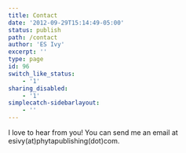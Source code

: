 ```yaml
---
title: Contact
date: '2012-09-29T15:14:49-05:00'
status: publish
path: /contact
author: 'ES Ivy'
excerpt: ''
type: page
id: 96
switch_like_status:
    - '1'
sharing_disabled:
    - '1'
simplecatch-sidebarlayout:
    - ''
---
```

I love to hear from you! You can send me an email at esivy(at)phytapublishing(dot)com.